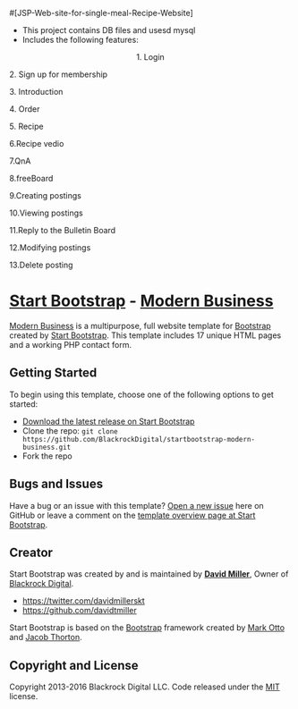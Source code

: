 #[JSP-Web-site-for-single-meal-Recipe-Website]
* This project contains DB files and usesd mysql
* Includes the following features:
<p style="text-align:center">1. Login</p>
<p>2. Sign up for membership</p>
<p>3. Introduction</p>
<p>4. Order</p>
<p>5. Recipe</p>
<p>6.Recipe vedio</p>
<p>7.QnA</p>
<p>8.freeBoard</p>
<p>9.Creating postings</p>
<p>10.Viewing postings</p>
<p>11.Reply to the Bulletin Board</p>
<p>12.Modifying postings</p>
<p>13.Delete posting</p>

# [Start Bootstrap](http://startbootstrap.com/) - [Modern Business](http://startbootstrap.com/template-overviews/modern-business/)

[Modern Business](http://startbootstrap.com/template-overviews/modern-business/) is a multipurpose, full website template for [Bootstrap](http://getbootstrap.com/) created by [Start Bootstrap](http://startbootstrap.com/). This template includes 17 unique HTML pages and a working PHP contact form.

## Getting Started

To begin using this template, choose one of the following options to get started:
* [Download the latest release on Start Bootstrap](http://startbootstrap.com/template-overviews/modern-business/)
* Clone the repo: `git clone https://github.com/BlackrockDigital/startbootstrap-modern-business.git`
* Fork the repo

## Bugs and Issues

Have a bug or an issue with this template? [Open a new issue](https://github.com/BlackrockDigital/startbootstrap-modern-business/issues) here on GitHub or leave a comment on the [template overview page at Start Bootstrap](http://startbootstrap.com/template-overviews/modern-business/).

## Creator

Start Bootstrap was created by and is maintained by **[David Miller](http://davidmiller.io/)**, Owner of [Blackrock Digital](http://blackrockdigital.io/).

* https://twitter.com/davidmillerskt
* https://github.com/davidtmiller

Start Bootstrap is based on the [Bootstrap](http://getbootstrap.com/) framework created by [Mark Otto](https://twitter.com/mdo) and [Jacob Thorton](https://twitter.com/fat).

## Copyright and License

Copyright 2013-2016 Blackrock Digital LLC. Code released under the [MIT](https://github.com/BlackrockDigital/startbootstrap-modern-business/blob/gh-pages/LICENSE) license.
